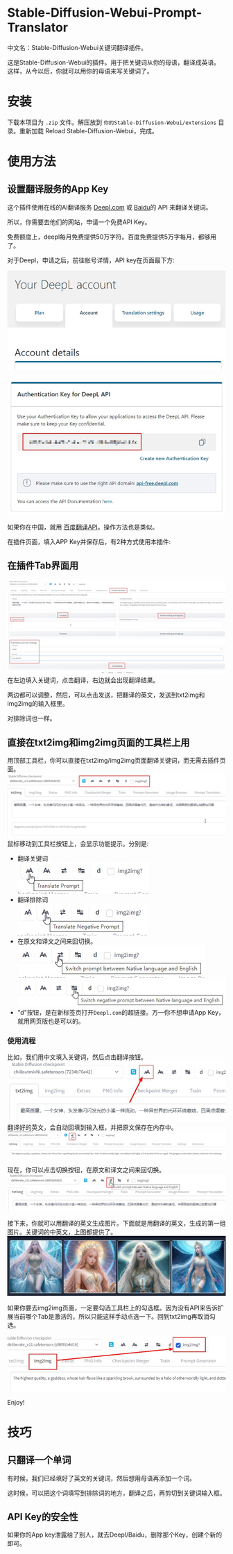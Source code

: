 # Stable-Diffusion-Webui-Prompt-Translator
中文名：Stable-Diffusion-Webui关键词翻译插件。

这是Stable-Diffusion-Webui的插件。用于把关键词从你的母语，翻译成英语。这样，从今以后，你就可以用你的母语来写关键词了。

# 安装
下载本项目为 `.zip` 文件。解压放到 `你的Stable-Diffusion-Webui/extensions` 目录。重新加载 Reload Stable-Diffusion-Webui，完成。 

# 使用方法
## 设置翻译服务的App Key
这个插件使用在线的AI翻译服务 [Deepl.com](https://www.deepl.com) 或 [Baidu](http://api.fanyi.baidu.com/)的 API 来翻译关键词。  

所以，你需要去他们的网站，申请一个免费API Key。  

免费额度上，deepl每月免费提供50万字符。百度免费提供5万字每月，都够用了。  

对于Deepl，申请之后，前往帐号详情，API key在页面最下方:

![](img/deepl_acount.jpg)

![](img/deepl_appkey.jpg)

如果你在中国，就用 [百度翻译API](http://api.fanyi.baidu.com/)。操作方法也是类似。 

在插件页面，填入APP Key并保存后，有2种方式使用本插件:

## 在插件Tab界面用
![extension_tab](img/extension_tab.jpg)
在左边填入关键词，点击翻译，右边就会出现翻译结果。

两边都可以调整，然后，可以点击发送，把翻译的英文，发送到txt2img和img2img的输入框里。

对排除词也一样。  

## 直接在txt2img和img2img页面的工具栏上用  
用顶部工具栏，你可以直接在txt2img/img2img页面翻译关键词，而无需去插件页面。
![toolbar](img/toolbar.jpg)
鼠标移动到工具栏按钮上，会显示功能提示。分别是:
* 翻译关键词  
![](img/button01.jpg)  
* 翻译排除词  
![](img/button02.jpg)  
* 在原文和译文之间来回切换。  
![](img/button03.jpg)  
![](img/button04.jpg)  
* "d"按钮，是在新标签页打开`Deepl.com`的超链接。万一你不想申请App Key，就用网页版也是可以的。

### 使用流程
比如，我们用中文填入关键词，然后点击翻译按钮。
![](img/txt2img00.jpg)  
翻译好的英文，会自动回填到输入框，并把原文保存在内存中。  
![](img/txt2img01.jpg)  

现在，你可以点击切换按钮，在原文和译文之间来回切换。  
![](img/txt2img02.jpg)  

接下来，你就可以用翻译的英文生成图片。下面就是用翻译的英文，生成的第一组图片。关键词的中英文，上图都提供了。  
![](img/generated_demo.jpg)  

如果你要去img2img页面，一定要勾选工具栏上的勾选框。因为没有API来告诉扩展当前哪个Tab是激活的，所以只能这样手动点选一下。回到txt2img再取消勾选。

![](img/img2img.jpg)  

Enjoy!  

# 技巧
## 只翻译一个单词
有时候，我们已经填好了英文的关键词，然后想用母语再添加一个词。

这时候，可以把这个词填写到排除词的地方，翻译之后，再剪切到关键词输入框。   

## API Key的安全性
如果你的App key泄露给了别人，就去Deepl/Baidu，删除那个Key，创建个新的即可。

